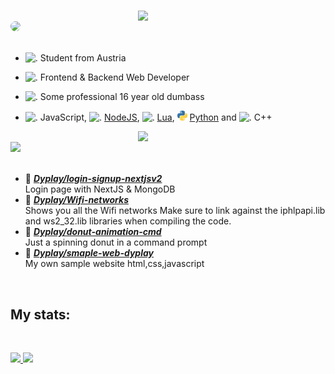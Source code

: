 #
<div>
<img src="https://cdn.discordapp.com/attachments/784531291701641256/1236367829805305887/pixelcut-export.png?ex=6637c0c5&is=66366f45&hm=412fe40446a64d17f1d5ada2dd77f33e5af922a21ca52f0a4a81de81a105f39f&" width="300" align="right" />
<br/>
<img style="border-radius: 50px" src="https://cdn.discordapp.com/attachments/784531291701641256/1236364911345664142/About_Me_1.png?ex=6637be0d&is=66366c8d&hm=f7fb8996c847e07d5123ae885bcb94fdf969b4eebf4a7e6090d4511822505ea1&" width="500" />
<br/>
<br/>
  
- <img src="https://cdn.discordapp.com/emojis/1078241650465325106.gif?size=128&quality=lossless" alt="." width="16" height="16"/> Student from Austria
- <img src="https://discord.com/assets/392afbce691f13e88c63.svg" alt="." width="16" height="16"/> Frontend & Backend Web Developer
- <img src="https://cdn.discordapp.com/emojis/1190996826954940466.webp?size=128&quality=lossless" alt="."  width="16" height="16" /> Some professional 16 year old dumbass

- <img src="https://i.imgur.com/Xjb867j.png" alt="." width="16" height="16"/> JavaScript, <img src="https://i.imgur.com/eZxBcrA.png" alt="." width="16" height="16"/> [NodeJS](https://nodejs.org/), <img src="https://static-00.iconduck.com/assets.00/lua-icon-256x256-nsxaty80.png" alt="." width="16" height="16"/> [Lua](https://www.lua.org/), <img src="https://raw.githubusercontent.com/brand-icons/brands/66a515d0afc1bdf9cd308a9ae8d85e1bd23a4d97/icons/color/python.svg" alt="." width="16" height="16"/> [Python](https://www.python.org/) and <img src="https://i.imgur.com/qgdFuhG.png" alt="." width="16" height="16"/> C++

<img src="https://cdn.discordapp.com/attachments/784531291701641256/1236369277402222676/d69c8dff67359a242505538bff5016b1.png?ex=6637c21e&is=6636709e&hm=bb45787fe99a3ad4e51fde9ba3af19c817db976098451fb44538aa3deb66ad72&" width="300" align="right" />
<br/>
<img src="https://cdn.discordapp.com/attachments/784531291701641256/1236367395988312134/About_Me_3.png?ex=6637c05d&is=66366edd&hm=a42c17c323f4af988130c596f01826fb3190e256f36aa10cacdd3f4e9c143fa0&" width="500" />
<br/>
<br/>
  
- 📗 [***Dyplay/login-signup-nextjsv2***](https://github.com/Dyplay/login-signup-nextjsv2) <br/>
  Login page with NextJS & MongoDB
- 📘 [***Dyplay/Wifi-networks***](https://github.com/Dyplay/Wifi_networks) <br/>
  Shows you all the Wifi networks Make sure to link against the iphlpapi.lib and ws2_32.lib libraries when compiling the code.
- 📙 [***Dyplay/donut-animation-cmd***](https://github.com/Dyplay/donut-animation-cmd) <br/>
  Just a spinning donut in a command prompt
- 📕 [***Dyplay/smaple-web-dyplay***](https://github.com/Dyplay/smaple-web-dyplay) <br/>
  My own sample website html,css,javascript

<br/>

</div>

## My stats:

<br/>
<p align="left">
  <a href="/">
  <img width="49.5%" src="https://github-readme-stats.vercel.app/api?username=Dyplay&theme=highcontrast&show_icons=true" />
    <img width="49.5%" src="https://github-readme-streak-stats.herokuapp.com/?user=Dyplay&theme=highcontrast&hide_border=true" />
  </a>
</p>
<br>
